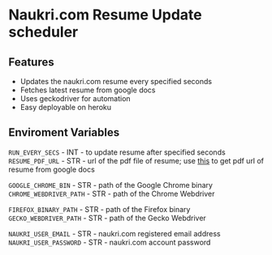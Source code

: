 # Naukri.com Resume Update scheduler

## Features
- Updates the naukri.com resume every specified seconds
- Fetches latest resume from google docs
- Uses geckodriver for automation
- Easy deployable on heroku

## Enviroment Variables

`RUN_EVERY_SECS` - INT -  to update resume after specified seconds  
`RESUME_PDF_URL` - STR - url of the pdf file of resume; use [this](https://support.google.com/a/users/answer/9308985?hl=en) to get pdf url of resume from google docs  

`GOOGLE_CHROME_BIN` - STR - path of the Google Chrome binary  
`CHROME_WEBDRIVER_PATH` - STR - path of the Chrome Webdriver  

`FIREFOX_BINARY_PATH` - STR - path of the Firefox binary  
`GECKO_WEBDRIVER_PATH` - STR - path of the Gecko Webdriver  

`NAUKRI_USER_EMAIL` - STR - naukri.com registered email address  
`NAUKRI_USER_PASSWORD` - STR - naukri.com account password  


